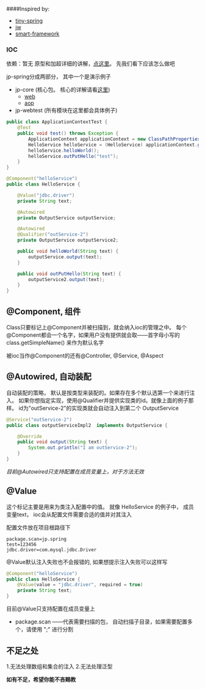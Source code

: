 ####Inspired by:
  - [tiny-spring](https://github.com/code4craft/tiny-spring)
  - [jw](https://github.com/menyouping/jw)
  - [smart-framework](https://git.oschina.net/huangyong/smart-framework)

### IOC

依赖：暂无
原型和加超详细的讲解，[点这里](https://github.com/code4craft/tiny-spring)。
先我们看下应该怎么做吧

jp-spring分成两部分， 其中一个是演示例子
- jp-core (核心包。 核心的详解请看[这里](https://github.com/code4craft/tiny-spring))
   - [web](/core/README_WEB.md)
   - [aop](/core/README_AOP.md)
- jp-webtest (所有模块在这里都会具体例子)


```java
public class ApplicationContextTest {
    @Test
    public void test() throws Exception {
        ApplicationContext applicationContext = new ClassPathPropertiesApplicationContext("/"/*配置文件地址*/);
        HelloService helloService = (HelloService) applicationContext.getBean("helloService");
        helloService.helloWorld();
        helloService.outPutHello("test");
    }
}

@Component("helloService")
public class HelloService {

    @Value("jdbc.driver")
    private String text;

    @Autowired
    private OutputService outputService;

    @Autowired
    @Qualifier("outService-2")
    private OutputService outputService2;

    public void helloWorld(String text) {
        outputService.output(text);
    }

    public void outPutHello(String text) {
        outputService2.output(text);
    }
}
```

## @Component, 组件
Class只要标记上@Component并被扫描到，就会纳入ioc的管理之中。
每个@Component都会一个名字，如果用户没有提供就会取——首字母小写的class.getSimpleName() 来作为默认名字

被ioc当作@Component的还有@Controller, @Service, @Aspect


## @Autowired, 自动装配
自动装配的策略， 默认是按类型来装配的。如果存在多个默认选第一个来进行注入。
如果你想指定实现，使用@Qualifier并提供实现类的id。就像上面的例子那样。
id为"outService-2"的实现类就会自动注入到第二个 OutputService

```java
@Service("outService-2")
public class outputServiceImpl2  implements OutputService {

    @Override
    public void output(String text) {
        System.out.println("I am outService-2");
    }
}
```

_目前@Autowired只支持配置在成员变量上，对于方法无效_

## @Value
这个标记主要是用来为类注入配置中的值。
就像 HelloService 的例子中， 成员变量text， ioc会从配置文件需要合适的值并对其注入

配置文件放在项目根路径下

```
package.scan=jp.spring
test=123456
jdbc.driver=com.mysql.jdbc.Driver
```

@Value默认注入失败也不会报错的, 如果想提示注入失败可以这样写

```java
@Component("helloService")
public class HelloService {
    @Value(value = "jdbc.driver", required = true)
    private String text;
}
```
目前@Value只支持配置在成员变量上

- package.scan ——代表需要扫描的包， 自动扫描子目录，如果需要配置多个，请使用 ";" 进行分割

## 不足之处
1.无法处理数组和集合的注入
2.无法处理泛型

**如有不足，希望你能不吝赐教**